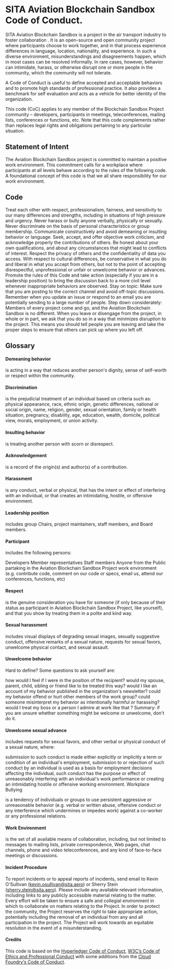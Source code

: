 # SITA Aviation Blockchain Sandbox Code of Conduct.


SITA  Aviation Blockchain Sandbox is a project in the air transport industry to foster collaboration . 
It is an open-source and open community project where participants choose to work together, and in that process experience differences in language, location, nationality, and experience. In such a diverse environment, misunderstandings and disagreements happen, which in most cases can be resolved informally. In rare cases, however, behavior can intimidate, harass, or otherwise disrupt one or more people in the community, which the community will not tolerate.

A Code of Conduct is useful to define accepted and acceptable behaviors and to promote high standards of professional practice. It also provides a benchmark for self evaluation and acts as a vehicle for better identity of the organization.

This code (CoC) applies to any member of the Blockchain Sandbox Project community – developers, participants in meetings, teleconferences, mailing lists, conferences or functions, etc. Note that this code complements rather than replaces legal rights and obligations pertaining to any particular situation.

## Statement of Intent

The  Aviation Blockchain Sandbox project is committed to maintain a positive work environment. This commitment calls for a workplace where participants at all levels behave according to the rules of the following code. A foundational concept of this code is that we all share responsibility for our work environment.

## Code

Treat each other with respect, professionalism, fairness, and sensitivity to our many differences and strengths, including in situations of high pressure and urgency.
Never harass or bully anyone verbally, physically or sexually.
Never discriminate on the basis of personal characteristics or group membership.
Communicate constructively and avoid demeaning or insulting behavior or language.
Seek, accept, and offer objective work criticism, and acknowledge properly the contributions of others.
Be honest about your own qualifications, and about any circumstances that might lead to conflicts of interest.
Respect the privacy of others and the confidentiality of data you access.
With respect to cultural differences, be conservative in what you do and liberal in what you accept from others, but not to the point of accepting disrespectful, unprofessional or unfair or unwelcome behavior or advances.
Promote the rules of this Code and take action (especially if you are in a leadership position) to bring the discussion back to a more civil level whenever inappropriate behaviors are observed.
Stay on topic: Make sure that you are posting to the correct channel and avoid off-topic discussions. Remember when you update an issue or respond to an email you are potentially sending to a large number of people.
Step down considerately: Members of every project come and go, and the Aviation Blockchain Sandbox is no different. When you leave or disengage from the project, in whole or in part, we ask that you do so in a way that minimizes disruption to the project. This means you should tell people you are leaving and take the proper steps to ensure that others can pick up where you left off.


## Glossary

#### Demeaning behavior

is acting in a way that reduces another person's dignity, sense of self-worth or respect within the community.

#### Discrimination

is the prejudicial treatment of an individual based on criteria such as: physical appearance, race, ethnic origin, genetic differences, national or social origin, name, religion, gender, sexual orientation, family or health situation, pregnancy, disability, age, education, wealth, domicile, political view, morals, employment, or union activity.

#### Insulting behavior

is treating another person with scorn or disrespect.

#### Acknowledgement

is a record of the origin(s) and author(s) of a contribution.

#### Harassment

is any conduct, verbal or physical, that has the intent or effect of interfering with an individual, or that creates an intimidating, hostile, or offensive environment.

#### Leadership position

includes group Chairs, project maintainers, staff members, and Board members.

#### Participant

includes the following persons:

Developers
Member representatives
Staff members
Anyone from the Public partaking in the Aviation Blockchain Sandbox Project work environment (e.g. contribute code, comment on our code or specs, email us, attend our conferences, functions, etc)


#### Respect

is the genuine consideration you have for someone (if only because of their status as participant in Aviation Blockchain Sandbox Project, like yourself), and that you show by treating them in a polite and kind way.

#### Sexual harassment

includes visual displays of degrading sexual images, sexually suggestive conduct, offensive remarks of a sexual nature, requests for sexual favors, unwelcome physical contact, and sexual assault.

#### Unwelcome behavior

Hard to define? Some questions to ask yourself are:

how would I feel if I were in the position of the recipient?
would my spouse, parent, child, sibling or friend like to be treated this way?
would I like an account of my behavior published in the organization's newsletter?
could my behavior offend or hurt other members of the work group?
could someone misinterpret my behavior as intentionally harmful or harassing?
would I treat my boss or a person I admire at work like that ?
Summary: if you are unsure whether something might be welcome or unwelcome, don't do it.

#### Unwelcome sexual advance

includes requests for sexual favors, and other verbal or physical conduct of a sexual nature, where:

submission to such conduct is made either explicitly or implicitly a term or condition of an individual's employment,
submission to or rejection of such conduct by an individual is used as a basis for employment decisions affecting the individual,
such conduct has the purpose or effect of unreasonably interfering with an individual's work performance or creating an intimidating hostile or offensive working environment.
Workplace Bullying

is a tendency of individuals or groups to use persistent aggressive or unreasonable behavior (e.g. verbal or written abuse, offensive conduct or any interference which undermines or impedes work) against a co-worker or any professional relations.

#### Work Environment

is the set of all available means of collaboration, including, but not limited to messages to mailing lists, private correspondence, Web pages, chat channels, phone and video teleconferences, and any kind of face-to-face meetings or discussions.

#### Incident Procedure

To report incidents or to appeal reports of incidents, send email to Kevin O'Sullivan (kevin.osullivan@sita.aero) or Sherry Stein (sherry.stein@sita.aero). Please include any available relevant information, including links to any publicly accessible material relating to the matter. Every effort will be taken to ensure a safe and collegial environment in which to collaborate on matters relating to the Project. In order to protect the community, the Project reserves the right to take appropriate action, potentially including the removal of an individual from any and all participation in the project. The Project will work towards an equitable resolution in the event of a misunderstanding.

#### Credits

This code is based on the [Hyperledger Code of Conduct](https://wiki.hyperledger.org/community/hyperledger-project-code-of-conduct), 
[W3C’s Code of Ethics and Professional Conduct](https://www.w3.org/Consortium/cepc/) 
with some additions from the [Cloud Foundry‘s Code of Conduct](https://www.cloudfoundry.org).
